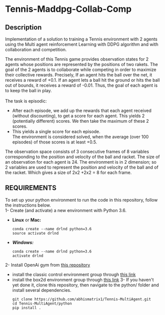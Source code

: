 # Tennis-Maddpg-Collab-Comp
## Description
Implementation of a solution to training a Tennis environment with 2 agents using the Multi agent reinforcement Learning with DDPG algorithm and with collaboration and competition.

The environment of this Tennis game provides observation states for 2 agents whose positions are represented by the positions of two rakets. The goal of the 2 agents is to collaborate while competing in order to maximize their collective rewards.
Precisely, If an agent hits the ball over the net, it receives a reward of +0.1. If an agent lets a ball hit the ground or hits the ball out of bounds, it receives a reward of -0.01. Thus, the goal of each agent is to keep the ball in play.\
\
The task is episodic:
- After each episode, we add up the rewards that each agent received (without discounting), to get a score for each agent. This yields 2 (potentially different) scores. We then take the     maximum of these 2 scores.
- This yields a single score for each episode.\
The environment is considered solved, when the average (over 100 episodes) of those scores is at least +0.5.

The observation space consists of 3 consecutive frames of 8 variables corresponding to the position and velocity of the ball and racket. The size of an observation for each agent is 24. The environment is in 2 dimension; so 2 variables are used to represent the position and velocity of the ball and of the racket. Which gives a size of 2x2 +2x2 = 8 for each frame.
## REQUIREMENTS
To set up your python environment to run the code in this repository, follow the instructions below.\
1- Create (and activate) a new environment with Python 3.6.
- **Linux** or **Mac:**
  ```
  conda create --name drlnd python=3.6
  source activate drlnd
  ```
- ***Windows:***
  ```
  conda create --name drlnd python=3.6 
  activate drlnd
  ```

2- Install OpenAi gym from [this repository](https://github.com/openai/gym)
- install the classic control environment group through [this link](https://github.com/openai/gym#classic-control)
- install the box2d environment group through [this link](https://github.com/openai/gym#box2d)
3- If you haven't yet done it, clone this repository, then navigate to the python/ folder and install several dependencies.
  ```
  git clone https://github.com/abhismatrix1/Tennis-MultiAgent.git
  cd Tennis-MultiAgent/python
  pip install .
  ```
